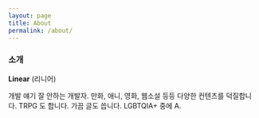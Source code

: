 ```yaml
---
layout: page
title: About
permalink: /about/
---
```


### 소개

**Linear** (리니어)

개발 얘기 잘 안하는 개발자.
만화, 애니, 영화, 웹소설 등등 다양한 컨텐츠를 덕질합니다.
TRPG 도 합니다. 가끔 글도 씁니다.
LGBTQIA+ 중에 A.
